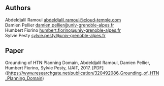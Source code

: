## Authors
Abdeldjalil Ramoul <abdeldjalil.ramoul@cloud-temple.com>  
Damien Pellier <damien.pellier@univ-grenoble-alpes.fr>  
Humbert Fiorino <humbert.fiorino@univ-grenoble-alpes.fr>  
Sylvie Pesty <sylvie.pesty@univ-grenoble-alpes.fr>

## Paper
Grounding of HTN Planning Domain, Abdeldjalil Ramoul, Damien Pellier, Humbert Fiorino, Sylvie Pesty, IJAIT, 2017. [PDF]((https://www.researchgate.net/publication/320492086_Grounding_of_HTN_Planning_Domain)
